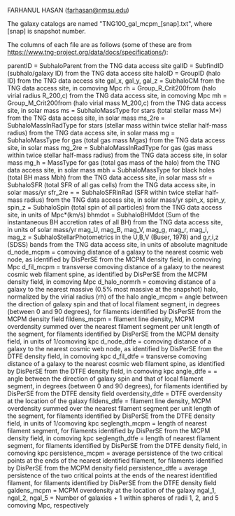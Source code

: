 FARHANUL HASAN (farhasan@nmsu.edu)

The galaxy catalogs are named "TNG100_gal_mcpm_[snap].txt", where [snap] is snapshot number.

The columns of each file are as follows (some of these are from https://www.tng-project.org/data/docs/specifications/):

parentID = SubhaloParent from the TNG data access site
galID = SubfindID (subhalo/galaxy ID) from the TNG data access site
haloID = GroupID (halo ID) from the TNG data access site
gal_x, gal_y, gal_z = SubhaloCM from the TNG data access site, in comoving Mpc 
rh = Group_R_Crit200from (halo virial radius R_200,c) from the TNG data access site, in comoving Mpc 
mh = Group_M_Crit200from (halo virial mass M_200,c) from the TNG data access site, in solar mass
ms = SubhaloMassType for stars (total stellar mass M*) from the TNG data access site, in solar mass
ms_2re = SubhaloMassInRadType for stars (stellar mass within twice stellar half-mass radius) from the TNG data access site, in solar mass
mg = SubhaloMassType for gas (total gas mass Mgas) from the TNG data access site, in solar mass
mg_2re = SubhaloMassInRadType for gas (gas mass within twice stellar half-mass radius) from the TNG data access site, in solar mass
mg_h = MassType for gas (total gas mass of the halo) from the TNG data access site, in solar mass
mbh = SubhaloMassType for black holes (total BH mass Mbh) from the TNG data access site, in solar mass
sfr = SubhaloSFR (total SFR of all gas cells) from the TNG data access site, in solar mass/yr
sfr_2re =  = SubhaloSFRinRad (SFR within twice stellar half-mass radius) from the TNG data access site, in solar mass/yr
spin_x, spin_y, spin_z = SubhaloSpin (total spin of all particles) from the TNG data access site, in units of Mpc*(km/s)
bhmdot = SubhaloBHMdot (Sum of the instantaneous BH accretion rates of all BH) from the TNG data access site, in units of solar mass/yr
mag_U, mag_B, mag_V, mag_g, mag_r, mag_i, mag_z = SubhaloStellarPhotometrics in the U,B,V (Buser, 1978) and g,r,i,z (SDSS) bands from the TNG data access site, in units of absolute magnitude
d_node_mcpm = comoving distance of a galaxy to the nearest cosmic web node, as identified by DisPerSE from the MCPM density field, in comoving Mpc
d_fil_mcpm = transverse comoving distance of a galaxy to the nearest cosmic web filament spine, as identified by DisPerSE from the MCPM density field, in comoving Mpc
d_halo_normrh = comoving distance of a galaxy to the nearest massive (0.5% most massive at the snapshot) halo, normalized by the virial radius (rh) of the halo
angle_mcpm = angle between the direction of galaxy spin and that of local filament segment, in degrees (between 0 and 90 degrees), for filaments identified by DisPerSE from the MCPM density field
fildens_mcpm = filament line density, MCPM overdensity summed over the nearest filament segment per unit length of the segment, for filaments identified by DisPerSE from the MCPM density field, in units of 1/comoving kpc
d_node_dtfe = comoving distance of a galaxy to the nearest cosmic web node, as identified by DisPerSE from the DTFE density field, in comoving kpc
d_fil_dtfe = transverse comoving distance of a galaxy to the nearest cosmic web filament spine, as identified by DisPerSE from the DTFE density field, in comoving kpc
angle_dtfe = = angle between the direction of galaxy spin and that of local filament segment, in degrees (between 0 and 90 degrees), for filaments identified by DisPerSE from the DTFE density field
overdensity_dtfe = DTFE overdensity at the location of the galaxy
fildens_dtfe = filament line density, MCPM overdensity summed over the nearest filament segment per unit length of the segment, for filaments identified by DisPerSE from the DTFE density field, in units of 1/comoving kpc
seglength_mcpm = length of nearest filament segment, for filaments identified by DisPerSE from the MCPM density field, in comoving kpc
seglength_dtfe = length of nearest filament segment, for filaments identified by DisPerSE from the DTFE density field, in comoving kpc
persistence_mcpm = average persistence of the two critical points at the ends of the nearest identified filament, for filaments identified by DisPerSE from the MCPM density field
persistence_dtfe = average persistence of the two critical points at the ends of the nearest identified filament, for filaments identified by DisPerSE from the DTFE density field
galdens_mcpm = MCPM overdensity at the location of the galaxy
ngal_1, ngal_2, ngal_5 = Number of galaxies + 1 within spheres of radii 1, 2, and 5 comoving Mpc, respectively
